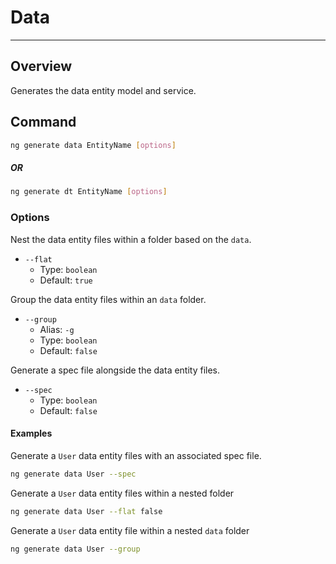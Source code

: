 # Data

---

## Overview

Generates the data entity model and service.

## Command

```sh
ng generate data EntityName [options]
```

##### OR

```sh
ng generate dt EntityName [options]
```

### Options

Nest the data entity files within a folder based on the `data`.

- `--flat`
  - Type: `boolean`
  - Default: `true`

Group the data entity files within an `data` folder.

- `--group`
  - Alias: `-g`
  - Type: `boolean`
  - Default: `false`

Generate a spec file alongside the data entity files.

- `--spec`
  - Type: `boolean`
  - Default: `false`

#### Examples

Generate a `User` data entity files with an associated spec file.

```sh
ng generate data User --spec
```

Generate a `User` data entity files within a nested folder

```sh
ng generate data User --flat false
```

Generate a `User` data entity file within a nested `data` folder

```sh
ng generate data User --group
```
